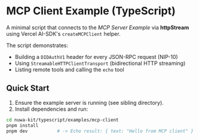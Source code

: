 # MCP Client Example (TypeScript)

A minimal script that connects to the *MCP Server Example* via **httpStream** using Vercel AI-SDK's `createMCPClient` helper.

The script demonstrates:

* Building a `DIDAuthV1` header for every JSON-RPC request (NIP-10)
* Using `StreamableHTTPClientTransport` (bidirectional HTTP streaming)
* Listing remote tools and calling the `echo` tool

## Quick Start

1.  Ensure the example server is running (see sibling directory).
2.  Install dependencies and run:

```bash
cd nuwa-kit/typescript/examples/mcp-client
pnpm install
pnpm dev           # -> Echo result: { text: "Hello from MCP client" }
``` 
